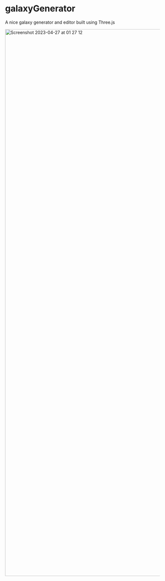 # galaxyGenerator
A nice galaxy generator and editor built using Three.js


<img width="1774" alt="Screenshot 2023-04-27 at 01 27 12" src="https://user-images.githubusercontent.com/111377374/234716481-deb26456-b771-4e37-80b1-6733867f634f.png">
